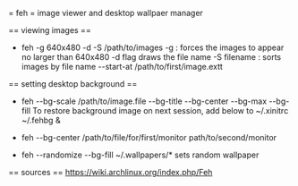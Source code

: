 = feh =
image viewer and desktop wallpaer manager

== viewing images ==
* feh -g 640x480 -d -S /path/to/images
-g : forces the images to appear no larger than 640x480
-d flag draws the file name
-S filename : sorts images by file name
--start-at /path/to/first/image.extt

== setting desktop background ==
* feh --bg-scale /path/to/image.file
--bg-title
--bg-center
--bg-max
--bg-fill
To restore background image on next session, add below to ~/.xinitrc
~/.fehbg &
* feh --bg-center /path/to/file/for/first/monitor path/to/second/monitor

* feh --randomize --bg-fill ~/.wallpapers/*
sets random wallpaper

== sources ==
https://wiki.archlinux.org/index.php/Feh

